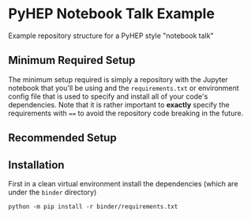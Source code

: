 # PyHEP Notebook Talk Example

Example repository structure for a PyHEP style "notebook talk"

## Minimum Required Setup

The minimum setup required is simply a repository with the Jupyter notebook that you'll be using and the `requirements.txt` or environment config file that is used to specify and install all of your code's dependencies.
Note that it is rather important to **exactly** specify the requirements with `==` to avoid the repository code breaking in the future.

## Recommended Setup

## Installation

First in a clean virtual environment install the dependencies (which are under the `binder` directory)

```console
python -m pip install -r binder/requirements.txt
```
